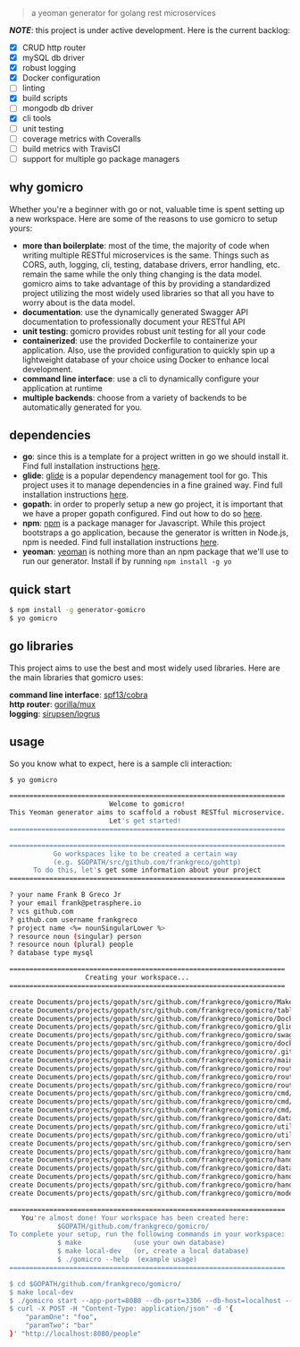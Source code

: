 > a yeoman generator for golang rest microservices

__*NOTE*__: this project is under active development. Here is the current backlog:
- [x] CRUD http router
- [x] mySQL db driver
- [x] robust logging
- [x] Docker configuration
- [ ] linting
- [x] build scripts
- [ ] mongodb db driver
- [x] cli tools
- [ ] unit testing
- [ ] coverage metrics with Coveralls
- [ ] build metrics with TravisCI
- [ ] support for multiple go package managers

## why gomicro
Whether you're a beginner with go or not, valuable time is spent setting up a new workspace. Here are some of the reasons to use gomicro to setup yours:

* **more than boilerplate**: most of the time, the majority of code when writing multiple RESTful microservices is the same. Things such as CORS, auth, logging, cli, testing, database drivers, error handling, etc. remain the same while the only thing changing is the data model. gomicro aims to take advantage of this by providing a standardized project utilizing the most widely used libraries so that all you have to worry about is the data model.  
* **documentation**: use the dynamically generated Swagger API documentation to professionally document your RESTful API   
* **unit testing**: gomicro provides robust unit testing for all your code   
* **containerized**: use the provided Dockerfile to containerize your application. Also, use the provided configuration to quickly spin up a lightweight database of your choice using Docker to enhance local development.   
* **command line interface**: use a cli to dynamically configure your application at runtime  
* **multiple backends**: choose from a variety of backends to be automatically generated for you.

## dependencies
* **go**: since this is a template for a project written in go we should install it. Find full installation instructions [here](https://golang.org/doc/install).
* **glide**: [glide](https://glide.sh) is a popular dependency management tool for go. This project uses it to manage dependencies in a fine grained way. Find full installation instructions [here](https://glide.sh).
* **gopath**: in order to properly setup a new go project, it is important that we have a proper gopath configured. Find out how to do so [here](https://golang.org/doc/code.html#GOPATH).
* **npm**: [npm](https://www.npmjs.com) is a package manager for Javascript. While this project bootstraps a go application, because the generator is written in Node.js, npm is needed. Find full installation instructions [here](http://blog.npmjs.org/post/85484771375/how-to-install-npm).
* **yeoman**: [yeoman](http://yeoman.io) is nothing more than an npm package that we'll use to run our generator. Install if by running `npm install -g yo`

## quick start

```sh
$ npm install -g generator-gomicro
$ yo gomicro
```

## go libraries
This project aims to use the best and most widely used libraries. Here are the main libraries that gomicro uses:

**command line interface**: [spf13/cobra](https://github.com/spf13/cobra)  
**http router**: [gorilla/mux](https://github.com/gorilla/mux)  
**logging**: [sirupsen/logrus](https://github.com/sirupsen/logrus)  

## usage
So you know what to expect, here is a sample cli interaction:

```sh
$ yo gomicro

=====================================================================
                         Welcome to gomicro!
This Yeoman generator aims to scaffold a robust RESTful microservice.
                         Let's get started!
=====================================================================

=====================================================================
           Go workspaces like to be created a certain way
           (e.g. $GOPATH/src/github.com/frankgreco/gohttp)
      To do this, let's get some information about your project
=====================================================================

? your name Frank B Greco Jr
? your email frank@petrasphere.io
? vcs github.com
? github.com username frankgreco
? project name <%= nounSingularLower %>
? resource noun (singular) person
? resource noun (plural) people
? database type mysql

=====================================================================
                   Creating your workspace...
=====================================================================

create Documents/projects/gopath/src/github.com/frankgreco/gomicro/Makefile
create Documents/projects/gopath/src/github.com/frankgreco/gomicro/table.sql
create Documents/projects/gopath/src/github.com/frankgreco/gomicro/Dockerfile
create Documents/projects/gopath/src/github.com/frankgreco/gomicro/glide.yaml
create Documents/projects/gopath/src/github.com/frankgreco/gomicro/swagger.json
create Documents/projects/gopath/src/github.com/frankgreco/gomicro/docker-compose.yaml
create Documents/projects/gopath/src/github.com/frankgreco/gomicro/.gitignore
create Documents/projects/gopath/src/github.com/frankgreco/gomicro/main.go
create Documents/projects/gopath/src/github.com/frankgreco/gomicro/route/logger.go
create Documents/projects/gopath/src/github.com/frankgreco/gomicro/route/router.go
create Documents/projects/gopath/src/github.com/frankgreco/gomicro/route/routes.go
create Documents/projects/gopath/src/github.com/frankgreco/gomicro/cmd/root.go
create Documents/projects/gopath/src/github.com/frankgreco/gomicro/cmd/start.go
create Documents/projects/gopath/src/github.com/frankgreco/gomicro/cmd/version.go
create Documents/projects/gopath/src/github.com/frankgreco/gomicro/database/mysql.go
create Documents/projects/gopath/src/github.com/frankgreco/gomicro/utils/error.go
create Documents/projects/gopath/src/github.com/frankgreco/gomicro/utils/flag.go
create Documents/projects/gopath/src/github.com/frankgreco/gomicro/server/server.go
create Documents/projects/gopath/src/github.com/frankgreco/gomicro/handler/handler.go
create Documents/projects/gopath/src/github.com/frankgreco/gomicro/handler/util.go
create Documents/projects/gopath/src/github.com/frankgreco/gomicro/database/driver.go
create Documents/projects/gopath/src/github.com/frankgreco/gomicro/handler/person.go
create Documents/projects/gopath/src/github.com/frankgreco/gomicro/handler/people.go
create Documents/projects/gopath/src/github.com/frankgreco/gomicro/models/person.go

=====================================================================
   You're almost done! Your workspace has been created here:
            $GOPATH/github.com/frankgreco/gomicro/
To complete your setup, run the following commands in your workspace:
            $ make             (use your own database)
            $ make local-dev   (or, create a local database)
            $ ./gomicro --help  (example usage)
=====================================================================

$ cd $GOPATH/github.com/frankgreco/gomicro/
$ make local-dev
$ ./gomicro start --app-port=8080 --db-port=3306 --db-host=localhost --db-name=calls --db-user=root --db-pass=password
$ curl -X POST -H "Content-Type: application/json" -d '{
    "paramOne": "foo",
    "paramTwo": "bar"
}' "http://localhost:8080/people"

```

